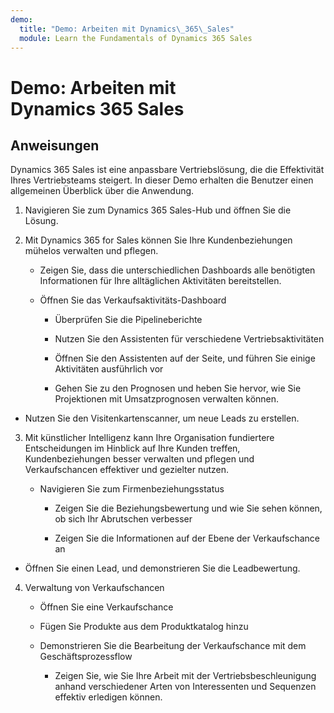 ```yaml
---
demo:
  title: "Demo: Arbeiten mit Dynamics\_365\_Sales"
  module: Learn the Fundamentals of Dynamics 365 Sales
---
```


# Demo: Arbeiten mit Dynamics 365 Sales

## Anweisungen

Dynamics 365 Sales ist eine anpassbare Vertriebslösung, die die Effektivität Ihres Vertriebsteams steigert. In dieser Demo erhalten die Benutzer einen allgemeinen Überblick über die Anwendung. 

1. Navigieren Sie zum Dynamics 365 Sales-Hub und öffnen Sie die Lösung.

2. Mit Dynamics 365 for Sales können Sie Ihre Kundenbeziehungen mühelos verwalten und pflegen.

    - Zeigen Sie, dass die unterschiedlichen Dashboards alle benötigten Informationen für Ihre alltäglichen Aktivitäten bereitstellen. 

    - Öffnen Sie das Verkaufsaktivitäts-Dashboard

        - Überprüfen Sie die Pipelineberichte 

        - Nutzen Sie den Assistenten für verschiedene Vertriebsaktivitäten

        - Öffnen Sie den Assistenten auf der Seite, und führen Sie einige Aktivitäten ausführlich vor

        - Gehen Sie zu den Prognosen und heben Sie hervor, wie Sie Projektionen mit Umsatzprognosen verwalten können. 

- Nutzen Sie den Visitenkartenscanner, um neue Leads zu erstellen.

3. Mit künstlicher Intelligenz kann Ihre Organisation fundiertere Entscheidungen im Hinblick auf Ihre Kunden treffen, Kundenbeziehungen besser verwalten und pflegen und Verkaufschancen effektiver und gezielter nutzen. 

    - Navigieren Sie zum Firmenbeziehungsstatus

        - Zeigen Sie die Beziehungsbewertung und wie Sie sehen können, ob sich Ihr Abrutschen verbesser

        - Zeigen Sie die Informationen auf der Ebene der Verkaufschance an

- Öffnen Sie einen Lead, und demonstrieren Sie die Leadbewertung.

4. Verwaltung von Verkaufschancen

    - Öffnen Sie eine Verkaufschance 

    - Fügen Sie Produkte aus dem Produktkatalog hinzu

    - Demonstrieren Sie die Bearbeitung der Verkaufschance mit dem Geschäftsprozessflow

        - Zeigen Sie, wie Sie Ihre Arbeit mit der Vertriebsbeschleunigung anhand verschiedener Arten von Interessenten und Sequenzen effektiv erledigen können. 
